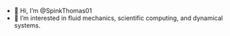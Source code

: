 - 👋 Hi, I’m @SpinkThomas01
- 👀 I’m interested in fluid mechanics, scientific computing, and dynamical systems. 

<!---
SpinkThomas01/SpinkThomas01 is a ✨ special ✨ repository because its `README.md` (this file) appears on your GitHub profile.
You can click the Preview link to take a look at your changes.
--->
